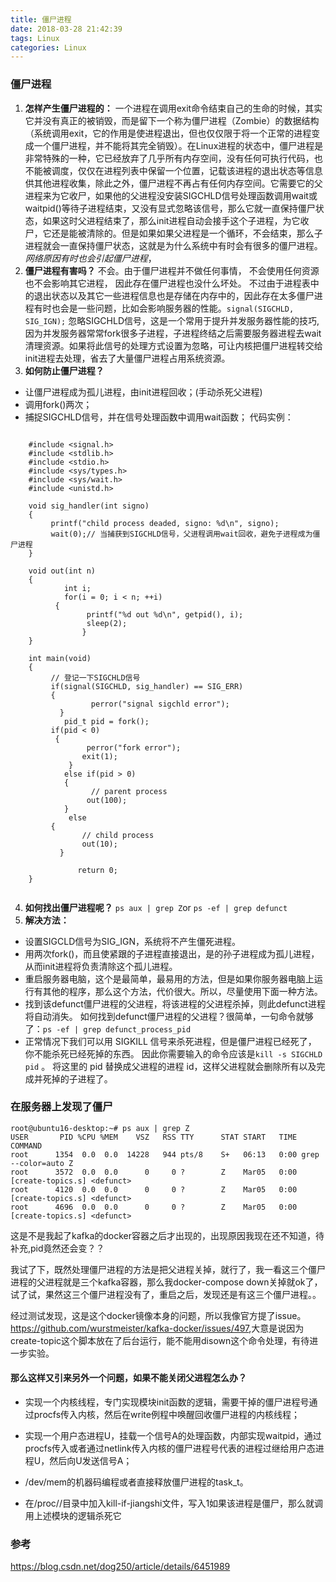 ```yaml
---
title: 僵尸进程
date: 2018-03-28 21:42:39
tags: Linux
categories: Linux
---
```


### 僵尸进程
1. **怎样产生僵尸进程的：** 一个进程在调用exit命令结束自己的生命的时候，其实它并没有真正的被销毁，而是留下一个称为僵尸进程（Zombie）的数据结构（系统调用exit，它的作用是使进程退出，但也仅仅限于将一个正常的进程变成一个僵尸进程，并不能将其完全销毁）。在Linux进程的状态中，僵尸进程是非常特殊的一种，它已经放弃了几乎所有内存空间，没有任何可执行代码，也不能被调度，仅仅在进程列表中保留一个位置，记载该进程的退出状态等信息供其他进程收集，除此之外，僵尸进程不再占有任何内存空间。它需要它的父进程来为它收尸，如果他的父进程没安装SIGCHLD信号处理函数调用wait或waitpid()等待子进程结束，又没有显式忽略该信号，那么它就一直保持僵尸状态，如果这时父进程结束了，那么init进程自动会接手这个子进程，为它收尸，它还是能被清除的。但是如果如果父进程是一个循环，不会结束，那么子进程就会一直保持僵尸状态，这就是为什么系统中有时会有很多的僵尸进程。  *网络原因有时也会引起僵尸进程*，
2. **僵尸进程有害吗？**  不会。由于僵尸进程并不做任何事情， 不会使用任何资源也不会影响其它进程， 因此存在僵尸进程也没什么坏处。 不过由于进程表中的退出状态以及其它一些进程信息也是存储在内存中的，因此存在太多僵尸进程有时也会是一些问题，比如会影响服务器的性能。`signal(SIGCHLD, SIG_IGN);` 忽略SIGCHLD信号，这是一个常用于提升并发服务器性能的技巧,因为并发服务器常常fork很多子进程，子进程终结之后需要服务器进程去wait清理资源。如果将此信号的处理方式设置为忽略，可让内核把僵尸进程转交给init进程去处理，省去了大量僵尸进程占用系统资源。
3. **如何防止僵尸进程？**  
  * 让僵尸进程成为孤儿进程，由init进程回收；(手动杀死父进程)
  * 调用fork()两次；
  * 捕捉SIGCHLD信号，并在信号处理函数中调用wait函数；
代码实例：
```

	#include <signal.h>  
	#include <stdlib.h>  
	#include <stdio.h>  
	#include <sys/types.h>  
	#include <sys/wait.h>  
	#include <unistd.h>  
  
	void sig_handler(int signo)  
	{  
   		 printf("child process deaded, signo: %d\n", signo);  
   		 wait(0);// 当捕获到SIGCHLD信号，父进程调用wait回收，避免子进程成为僵尸进程  
	}  
  
	void out(int n)  
	{  
    		int i;  
    		for(i = 0; i < n; ++i)  
  		  {  
       			 printf("%d out %d\n", getpid(), i);  
       			 sleep(2);  
    			}  
	}  
  
	int main(void)  
	{  
   		 // 登记一下SIGCHLD信号  
   		 if(signal(SIGCHLD, sig_handler) == SIG_ERR)  
   		 {  
      			  perror("signal sigchld error");  
 		   }  
    		pid_t pid = fork();  
   		 if(pid < 0)  
  		  {  
       			 perror("fork error");  
        		exit(1);  
   			 }  
    		else if(pid > 0)  
    		{  
      			  // parent process  
       			 out(100);  
    		}  
   			 else  
   		 {  
        		// child process  
        		out(10);  
 		   }  
  
 			   return 0;  
	}
  
```   
4. **如何找出僵尸进程呢？**  `ps aux | grep Z`or `ps -ef | grep defunct`
5. **解决方法：**
* 设置SIGCLD信号为SIG_IGN，系统将不产生僵死进程。
* 用两次fork()，而且使紧跟的子进程直接退出，是的孙子进程成为孤儿进程，从而init进程将负责清除这个孤儿进程。
* 重启服务器电脑，这个是最简单，最易用的方法，但是如果你服务器电脑上运行有其他的程序，那么这个方法，代价很大。所以，尽量使用下面一种方法。
* 找到该defunct僵尸进程的父进程，将该进程的父进程杀掉，则此defunct进程将自动消失。 如何找到defunct僵尸进程的父进程？很简单，一句命令就够了：`ps -ef | grep defunct_process_pid`
* 正常情况下我们可以用 SIGKILL 信号来杀死进程，但是僵尸进程已经死了， 你不能杀死已经死掉的东西。 因此你需要输入的命令应该是`kill -s SIGCHLD pid` 。	将这里的 pid 替换成父进程的进程 id，这样父进程就会删除所有以及完成并死掉的子进程了。


### 在服务器上发现了僵尸
```shell
root@ubuntu16-desktop:~# ps aux | grep Z
USER       PID %CPU %MEM    VSZ   RSS TTY      STAT START   TIME COMMAND
root      1354  0.0  0.0  14228   944 pts/8    S+   06:13   0:00 grep --color=auto Z
root      3572  0.0  0.0      0     0 ?        Z    Mar05   0:00 [create-topics.s] <defunct>
root      4120  0.0  0.0      0     0 ?        Z    Mar05   0:00 [create-topics.s] <defunct>
root      4696  0.0  0.0      0     0 ?        Z    Mar05   0:00 [create-topics.s] <defunct>

```
这是不是我起了kafka的docker容器之后才出现的，出现原因我现在还不知道，待补充,pid竟然还会变？？

我试了下，既然处理僵尸进程的方法是把父进程关掉，就行了，我一看这三个僵尸进程的父进程就是三个kafka容器，那么我docker-compose down关掉就ok了，试了试，果然这三个僵尸进程没有了，重启之后，发现还是有这三个僵尸进程。。

经过测试发现，这是这个docker镜像本身的问题，所以我像官方提了issue。
<https://github.com/wurstmeister/kafka-docker/issues/497>,大意是说因为create-topic这个脚本放在了后台运行，能不能用disown这个命令处理，有待进一步实验。

#### 那么这样又引来另外一个问题，如果不能关闭父进程怎么办？
* 实现一个内核线程，专门实现模块init函数的逻辑，需要干掉的僵尸进程号通过procfs传入内核，然后在write例程中唤醒回收僵尸进程的内核线程；
* 实现一个用户态进程U，挂载一个信号A的处理函数，内部实现waitpid，通过procfs传入或者通过netlink传入内核的僵尸进程号代表的进程过继给用户态进程U，然后向U发送信号A；
* /dev/mem的机器码编程或者直接释放僵尸进程的task_t。

* 在/proc/<pid>/目录中加入kill-if-jiangshi文件，写入1如果该进程是僵尸，那么就调用上述模块的逻辑杀死它

### 参考
<https://blog.csdn.net/dog250/article/details/6451989>
